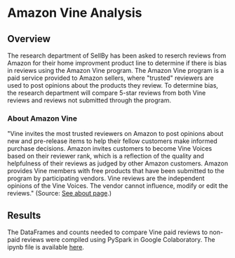 # Amazon Vine Analysis
## Overview
The research department of SellBy has been asked to reserch reviews from Amazon for their home improvment product line to determine if there is bias in reviews using the Amazon Vine program. The Amazon Vine program is a paid service provided to Amazon sellers, where "trusted" reviewers are used to post opinions about the products they review. To determine bias, the research department will compare 5-star reviews from both Vine reviews and reviews not submitted through the program.

### About Amazon Vine
"Vine invites the most trusted reviewers on Amazon to post opinions about new and pre-release items to help their fellow customers make informed purchase decisions. Amazon invites customers to become Vine Voices based on their reviewer rank, which is a reflection of the quality and helpfulness of their reviews as judged by other Amazon customers. Amazon provides Vine members with free products that have been submitted to the program by participating vendors. Vine reviews are the independent opinions of the Vine Voices. The vendor cannot influence, modify or edit the reviews." (Source: <a href="https://www.amazon.com/vine/about">See about page</a>.)

## Results
The DataFrames and counts needed to compare Vine paid reviews to non-paid reviews were compiled using PySpark in Google Colaboratory. The ipynb file is available <a href = "Vine_Review_Analysis.ipynb">here</a>.

